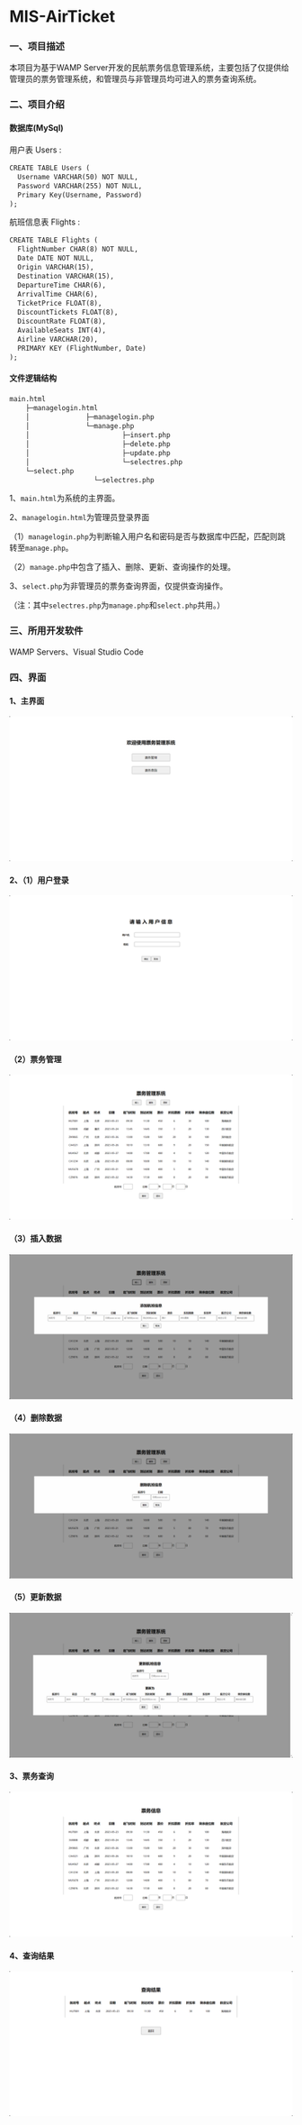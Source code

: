 # MIS-AirTicket

### 一、项目描述

本项目为基于WAMP Server开发的民航票务信息管理系统，主要包括了仅提供给管理员的票务管理系统，和管理员与非管理员均可进入的票务查询系统。

### 二、项目介绍

#### 数据库(MySql)

用户表  Users :

```mysql
CREATE TABLE Users (
  Username VARCHAR(50) NOT NULL,
  Password VARCHAR(255) NOT NULL,
  Primary Key(Username, Password)
);

```

航班信息表  Flights :

```mysql
CREATE TABLE Flights (
  FlightNumber CHAR(8) NOT NULL,
  Date DATE NOT NULL,
  Origin VARCHAR(15),
  Destination VARCHAR(15),
  DepartureTime CHAR(6),
  ArrivalTime CHAR(6),
  TicketPrice FLOAT(8),
  DiscountTickets FLOAT(8),
  DiscountRate FLOAT(8),
  AvailableSeats INT(4),
  Airline VARCHAR(20),
  PRIMARY KEY (FlightNumber, Date)
);
```

#### 文件逻辑结构

```
main.html
    ├─managelogin.html
    │              ├─managelogin.php
    │              └─manage.php
    │                       ├─insert.php
    │                       ├─delete.php
    │                       ├─update.php
    │                       └─selectres.php
    └─select.php 
                     └─selectres.php
```

1、`main.html`为系统的主界面。

2、`managelogin.html`为管理员登录界面

​    （1）`managelogin.php`为判断输入用户名和密码是否与数据库中匹配，匹配则跳转至`manage.php`。

​    （2）`manage.php`中包含了插入、删除、更新、查询操作的处理。

3、`select.php`为非管理员的票务查询界面，仅提供查询操作。

（注：其中`selectres.php`为`manage.php`和`select.php`共用。）

### 三、所用开发软件

WAMP Servers、Visual Studio Code

### 四、界面

#### 1、主界面

![image](img/主界面.png)

#### 2、（1）用户登录

![image-20230519155449695](img/用户登录.png)

#### （2）票务管理

![image-20230519155512047](img/票务管理.png)

#### （3）插入数据

![image-20230519155534162](img/插入数据.png)

#### （4）删除数据

![image-20230519155609426](img/删除数据.png)

#### （5）更新数据

![image-20230519155615166](img/更新数据.png)

#### 3、票务查询

![image-20230519155434093](img/票务查询.png)

#### 4、查询结果

![image-20230519155635962](img/查询结果.png)
